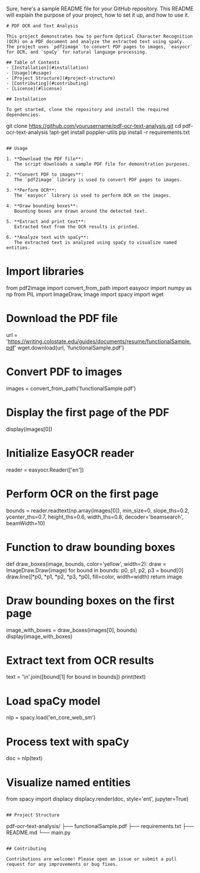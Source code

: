 Sure, here's a sample README file for your GitHub repository. This README will explain the purpose of your project, how to set it up, and how to use it.

```
# PDF OCR and Text Analysis

This project demonstrates how to perform Optical Character Recognition (OCR) on a PDF document and analyze the extracted text using spaCy. The project uses `pdf2image` to convert PDF pages to images, `easyocr` for OCR, and `spaCy` for natural language processing.

## Table of Contents
- [Installation](#installation)
- [Usage](#usage)
- [Project Structure](#project-structure)
- [Contributing](#contributing)
- [License](#license)

## Installation

To get started, clone the repository and install the required dependencies.

```
git clone https://github.com/yourusername/pdf-ocr-text-analysis.git
cd pdf-ocr-text-analysis
!apt-get install poppler-utils
pip install -r requirements.txt
```

## Usage

1. **Download the PDF file**:
   The script downloads a sample PDF file for demonstration purposes.

2. **Convert PDF to images**:
   The `pdf2image` library is used to convert PDF pages to images.

3. **Perform OCR**:
   The `easyocr` library is used to perform OCR on the images.

4. **Draw bounding boxes**:
   Bounding boxes are drawn around the detected text.

5. **Extract and print text**:
   Extracted text from the OCR results is printed.

6. **Analyze text with spaCy**:
   The extracted text is analyzed using spaCy to visualize named entities.

```
# Import libraries
from pdf2image import convert_from_path
import easyocr
import numpy as np
from PIL import ImageDraw, Image
import spacy
import wget

# Download the PDF file
url = 'https://writing.colostate.edu/guides/documents/resume/functionalSample.pdf'
wget.download(url, 'functionalSample.pdf')

# Convert PDF to images
images = convert_from_path('functionalSample.pdf')

# Display the first page of the PDF
display(images[0])

# Initialize EasyOCR reader
reader = easyocr.Reader(['en'])

# Perform OCR on the first page
bounds = reader.readtext(np.array(images[0]), min_size=0, slope_ths=0.2, ycenter_ths=0.7, height_ths=0.6, width_ths=0.8, decoder='beamsearch', beamWidth=10)

# Function to draw bounding boxes
def draw_boxes(image, bounds, color='yellow', width=2):
    draw = ImageDraw.Draw(image)
    for bound in bounds:
        p0, p1, p2, p3 = bound[0]
        draw.line([*p0, *p1, *p2, *p3, *p0], fill=color, width=width)
    return image

# Draw bounding boxes on the first page
image_with_boxes = draw_boxes(images[0], bounds)
display(image_with_boxes)

# Extract text from OCR results
text = '\n'.join([bound[1] for bound in bounds])
print(text)

# Load spaCy model
nlp = spacy.load('en_core_web_sm')

# Process text with spaCy
doc = nlp(text)

# Visualize named entities
from spacy import displacy
displacy.render(doc, style='ent', jupyter=True)
```

## Project Structure

```
pdf-ocr-text-analysis/
├── functionalSample.pdf
├── requirements.txt
├── README.md
└── main.py
```

## Contributing

Contributions are welcome! Please open an issue or submit a pull request for any improvements or bug fixes.

